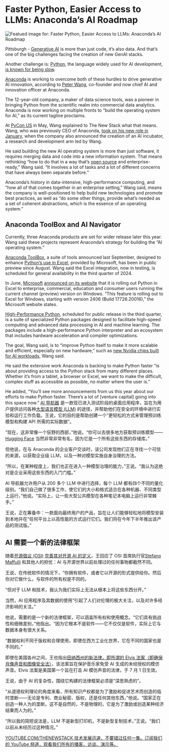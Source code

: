 # Faster Python, Easier Access to LLMs: Anaconda’s AI Roadmap

![Featued image for: Faster Python, Easier Access to LLMs: Anaconda’s AI Roadmap](https://cdn.thenewstack.io/media/2024/07/6272e449-faster-python-easier-access-to-llms-anacondas-ai-roadmap-1024x576.jpg)

Pittsburgh - [Generative AI](https://thenewstack.io/ai/) is more than just code, it’s also data. And that’s one of the big challenges facing the creation of new GenAI stacks.

Another challenge is: [Python](https://thenewstack.io/python/), the language widely used for AI development, [is known for being slow](https://thenewstack.io/why-python-is-so-slow-and-what-is-being-done-about-it/).

[Anaconda](https://www.anaconda.com/) is working to overcome both of these hurdles to drive generative AI innovation, according to [Peter Wang](https://thenewstack.io/qa-with-peter-wang-co-founder-and-ceo-of-anaconda/), co-founder and now chief AI and innovation officer at Anaconda.

The 12-year-old company, a maker of data science tools, was a pioneer in bringing Python from the scientific realm into commercial data analytics. Anaconda is now working on multiple fronts to “build the operating system for AI,” as its current tagline proclaims.

At [PyCon US](https://thenewstack.io/pyconus-simon-willison-on-hacking-llms-for-fun-and-profit/) in May, Wang explained to The New Stack what that means. Wang, who was previously CEO of Anaconda, [took on his new role in January](https://www.anaconda.com/press/anaconda-leadership-ai-incubator), when the company also announced the creation of an AI incubator, a research and development arm led by Wang.

He said building the new AI operating system is more than just software, it requires merging data and code into a new information system. That means rethinking “how to do that in a way that’s [open source](https://thenewstack.io/open-source/) and enterprise-ready,” Wang said. “It involves a lot of tasks and a lot of different concerns that have always been separate before.”

Anaconda’s history in data-intensive, high-performance computing, and “how all of that comes together in an enterprise setting,” Wang said, means the company is well-positioned to help build new technologies and promote best practices, as well as “do some other things, provide what’s needed as a set of coherent abstractions, which is the essence of an operating system.”

## Anaconda ToolBox and AI Navigator

Currently, three Anaconda products are set for wider release later this year. Wang said these projects represent Anaconda’s strategy for building the “AI operating system.”

[Anaconda ToolBox](https://thenewstack.io/python-delights-excel-data-nerds-plus-data-lake-enthusiasts/), a suite of tools announced last September, designed to enhance [Python’s use in Excel](https://thenewstack.io/microsoft-puts-python-in-excel/), provided by Microsoft, has been in public preview since August. Wang said the Excel integration, now in testing, is scheduled for general availability in the third quarter of 2024.

In June, [Microsoft](https://news.microsoft.com/?utm_content=inline+mention) [announced on its website](https://techcommunity.microsoft.com/t5/excel-blog/announcing-python-in-excel-combining-the-power-of-python-and-the/ba-p/3893439) that it is rolling out Python in Excel to enterprise, commercial, education and consumer users running the current channel (preview) version on Windows. “This feature is rolling out to Excel for Windows, starting with version 2406 (Build 17726.20016),” the Microsoft website states.

[High-Performance Python](https://www.anaconda.com/products/high-performance-python), scheduled for public release in the third quarter, is a suite of specialized Python packages designed to facilitate high-speed computing and advanced data processing in AI and machine learning. The packages include a high-performance Python interpreter and an ecosystem that includes hardware acceleration and compiler optimizations.

The goal, Wang said, is to “improve Python itself to make it more scalable and efficient, especially on new hardware,” such as [new Nvidia chips built for AI workloads](https://thenewstack.io/nvidias-superchips-for-ai-radical-but-a-work-in-progress/), Wang said.

He said the extensive work Anaconda is backing to make Python faster “is about providing access to the Python stack from many different places. Whether it’s from a tablet, a browser or Excel, we want to make the difficult, complex stuff as accessible as possible, no matter where the user is.”

He added, “You’ll see more announcements from us this year about our efforts to make Python faster. There’s a lot of [venture capital] going into this space now.”
[AI 导航器](https://www.anaconda.com/products/ai-navigator) 是一款现已进入测试阶段的桌面应用程序，旨在为用户提供访问各种[大型语言模型 (LLM)](https://thenewstack.io/llm/) 的途径，并帮助他们在安全的环境中进行实验和运行工作负载。王说，它的目的是帮助创建一个“更轻松的方式来管理预训练模型和构建 API 所需的实际数据”。

“现在，这非常像一个狂野的西部，”他说。“你可以去很多地方获取预训练模型——[Hugging Face](https://thenewstack.io/how-hugging-face-positions-itself-in-the-open-llm-stack/) 当然非常非常有名，因为它是一个所有这些东西的存储库。”

但他说，在与 Anaconda 的企业客户交谈时，该公司发现他们正在寻找一个可信的来源，以获取企业级 LLM，以及一种对模型实施自身治理的方法。

“所以，在某种程度上，我们也正在进入一种模型治理的能力，”王说。“我认为这绝对是企业采用这些东西的入门门槛。”

AI 导航器允许用户从 200 多个 LLM 中进行选择，每个 LLM 都有四个不同的量化级别。“我们自己做了很多工作，使它们的大小和格式适合在各种机器、不同类型上运行，”他说。“实际上，让一些大型公共模型在各种笔记本电脑上运行非常棘手。”

王说，正在筹备中：一款面向最终用户的产品，旨在让人们能够轻松地将模型安装到本地并在“任何平台上以高性能的方式运行它们。我们将在今年下半年推出该产品的测试版。”

## AI 需要一个新的法律框架
随着[开源倡议 (OSI)](https://opensource.org/) [完善其对开源 AI 的定义](https://thenewstack.io/open-source-ai-osi-wrestles-with-a-definition/)，王回应了 OSI 首席执行官[Stefano Maffulli](https://www.linkedin.com/in/maffulli) 和其他人的担忧：AI 与开源世界以前处理过的任何事物都截然不同。

王说，在传统软件的情况下，“你拥有软件，或者它以开源的形式提供给你。然后你对它做什么，与软件的所有权是不同的。

“但对于 LLM 和技术，我认为我们实际上无法从根本上将这些东西分开。”

当然，AI 应用程序及其数据的使用“引起了人们对伦理的极大关注，以及对许多经济影响的关注。”

他说，需要的是一个新的法律框架，可以涵盖所有权和使用概念。“它们具有挑战性和细微差别，”他指出。“因为它根本不是软件——它不仅仅是软件，实际上它与数据本身有很大关系。

“数据权利不同于版权和合理使用，即使在西方工业化世界，它在不同的国家也是不同的。”

即使在美国各州之间，王也指出[田纳西州的新法律，即所谓的 Elvis 法案（即确保肖像声音和图像安全法）](https://www.ascap.com/news-events/articles/2024/03/elvis-act-tn)，该法案旨在保护音乐家免受 AI 生成的未经授权的模仿声音。Elvis 法案是美国第一个旨在打击 AI 模仿声音的法律，于 7 月 1 日生效。

王说，由于 AI 的复杂性，围绕它构建的法律框架必须是“深思熟虑的”。

“从道德权利理论的角度来看，所有知识产权都是为了激励和促进艺术而创造的临时垄断——无论是专利、商业秘密、版权，还是任何其他东西，”他说。“国家正在创造一种人为的垄断。这不是自然的，不是物理的，它是为了激励或创造某种经济结果而人为的。”

“所以我的简短说法是，LLM 不是新型打印机，不是新型复制技术，”王说。“我们以前从未经历过这种情况。”

[YOUTUBE.COM/THENEWSTACK
技术发展迅速，不要错过任何一集。订阅我们的 YouTube
频道，观看我们所有的播客、访谈、演示等。
](https://youtube.com/thenewstack?sub_confirmation=1)